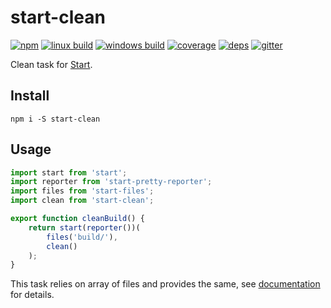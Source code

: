 # start-clean

[![npm](https://img.shields.io/npm/v/start-clean.svg?style=flat-square)](https://www.npmjs.com/package/start-clean)
[![linux build](https://img.shields.io/travis/start-runner/clean.svg?label=linux&style=flat-square)](https://travis-ci.org/start-runner/clean)
[![windows build](https://img.shields.io/appveyor/ci/start-runner/clean.svg?label=windows&style=flat-square)](https://ci.appveyor.com/project/start-runner/clean)
[![coverage](https://img.shields.io/codecov/c/github/start-runner/clean.svg?style=flat-square)](https://codecov.io/github/start-runner/clean)
[![deps](https://img.shields.io/gemnasium/start-runner/clean.svg?style=flat-square)](https://gemnasium.com/start-runner/clean)
[![gitter](https://img.shields.io/badge/gitter-join_chat_%E2%86%92-00d06f.svg?style=flat-square)](https://gitter.im/start-runner/start)

Clean task for [Start](https://github.com/start-runner/start).

## Install

```
npm i -S start-clean
```

## Usage

```js
import start from 'start';
import reporter from 'start-pretty-reporter';
import files from 'start-files';
import clean from 'start-clean';

export function cleanBuild() {
    return start(reporter())(
        files('build/'),
        clean()
    );
}
```

This task relies on array of files and provides the same, see [documentation](https://github.com/start-runner/start#readme) for details.
